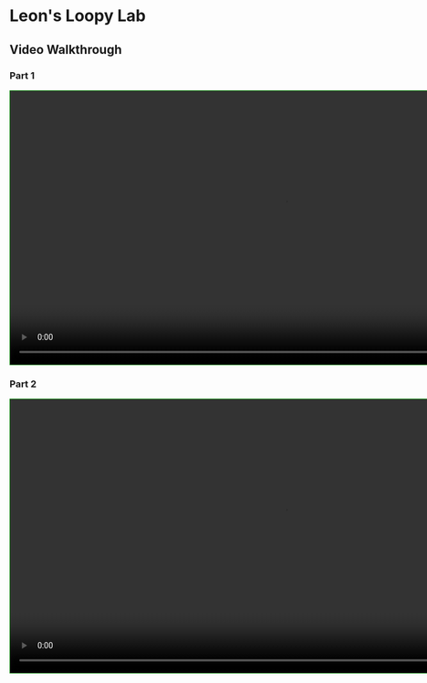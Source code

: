 # Leon's Loopy Lab
## Video Walkthrough

### Part 1

<video width="device-width" height="480" style="border:1px solid green" controls>
  <source type="video/mp4" src="./1_tutorial.mp4">
</video>



### Part 2

<video width="device-width" height="480" style="border:1px solid green" controls>
  <source type="video/mp4" src="./2_tutorial.mp4">
</video>
